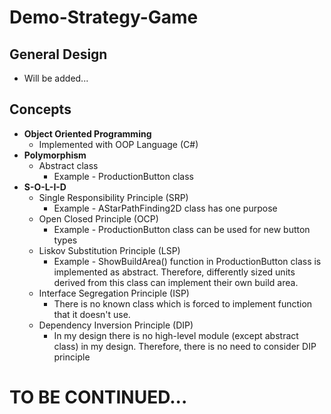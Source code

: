 # Demo-Strategy-Game
## General Design
- Will be added...
## Concepts
- **Object Oriented Programming**
  - Implemented with OOP Language (C#)
- **Polymorphism**
  - Abstract class
    - Example - ProductionButton class
- **S-O-L-I-D**
  - Single Responsibility Principle (SRP)
    - Example - AStarPathFinding2D class has one purpose
  - Open Closed Principle (OCP)
    - Example - ProductionButton class can be used for new button types
  - Liskov Substitution Principle (LSP)
    - Example - ShowBuildArea() function in ProductionButton class is implemented as abstract. Therefore, differently sized units derived from this class can implement their own build area.
  - Interface Segregation Principle (ISP)
    - There is no known class which is forced to implement function that it doesn't use.
  - Dependency Inversion Principle (DIP)
    - In my design there is no high-level module (except abstract class) in my design. Therefore, there is no need to consider DIP principle
# TO BE CONTINUED...
